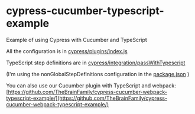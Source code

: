# cypress-cucumber-typescript-example
Example of using Cypress with Cucumber and TypeScript

All the configuration is in [cypress/plugins/index.js](cypress/plugins/index.js)

TypeScript step definitions are in [cypress/integration/passWithTypescript](cypress/integration/passWithTypescript)

(I'm using the nonGlobalStepDefinitions configuration in the [package.json](package.json) )

You can also use our Cucumber plugin with TypeScript and webpack: [https://github.com/TheBrainFamily/cypress-cucumber-webpack-typescript-example/](https://github.com/TheBrainFamily/cypress-cucumber-webpack-typescript-example/)
